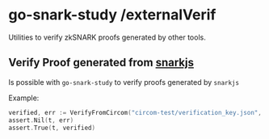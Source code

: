 # go-snark-study /externalVerif
Utilities to verify zkSNARK proofs generated by other tools.

## Verify Proof generated from [snarkjs](https://github.com/iden3/snarkjs)
Is possible with `go-snark-study` to verify proofs generated by `snarkjs`

Example:
```go
verified, err := VerifyFromCircom("circom-test/verification_key.json", "circom-test/proof.json", "circom-test/public.json")
assert.Nil(t, err)
assert.True(t, verified)
```
